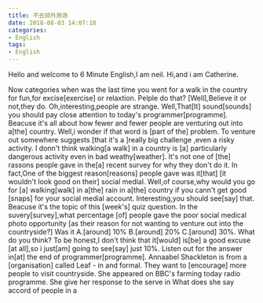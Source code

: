 ```yaml
---
title: 不去郊外旅游
date: 2018-08-03 14:07:18
categories:
- English
tags:
- English
---
```

Hello and welcome to 6 Minute English,I am neil.
Hi,and i am Catherine.
<!-- more -->
Now categories when was the last time you went for a walk in the country for fun,for excise[exercise] or relaxtion.
Pelple do that?
[Well],Believe it or not,they do.
Oh,interesting,people are strange.
Well,That[It] sound[sounds] you should pay close attention to today's programmer[programme].
Beacuse it's all about how fewer and fewer people are venturing out into a[the] country.
Well,i wonder if that word is [part of the] problem.
To venture out somewhere suggests [that it's a ]really big challenge ,even a risky activity.
I donn't think walking[a walk] in a country is [a] particularly dangerous activity even in bad weathy[weather].
It's not one of [the] rassons people gave in the[a] recent survey for why they don't do it.
In fact,One of the biggest reason[reasons] people gave was it[that] [it wouldn't look good on their] social medial.
Well,of course,why would you go for [a] walking[walk] in a[the] rain in a[the] country if you cann't get good [snaps] for your social medial account.
Interesting,you should see[say] that.
Beacuse it's the topic of this [week's] quiz question.
In the suvery[survey],what percentage [of] people gave the poor social medical photo opportunity [as their reason for not wanting to venture out into the countryside?]
Was it A.[around] 10% B.[around] 20% C.[around] 30%.
What do you think?
To be honest,I don't think that it[would] is[be] a good excuse [at all],so i just[am] going to see[say] just 10%.
Listen out for the answer in[at] the end of programmer[programme].
Annaabel Shackleton is from a [organisation] called Leaf - in and formal.
They want to [encourage] more people to visit countryside.
She appeared on BBC's farming today radio programme.
She give her response to the serve in 
What does she say accord of people in a  